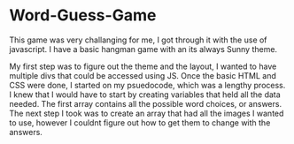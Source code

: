 # Word-Guess-Game

This game was very challanging for me, I got through it with the use of javascript. I have a basic hangman game with an its always Sunny theme. 

My first step was to figure out the theme and the layout, I wanted to have multiple divs that could be accessed using JS. 
Once the basic HTML and CSS were done, I started on my psuedocode, which was a lengthy process. I knew that I would have to start by creating variables that held all the data needed. 
The first array contains all the possible word choices, or answers. 
The next step I took was to create an array that had all the images I wanted to use, however I couldnt figure out how to get them to change with the answers. 
